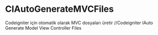 CIAutoGenerateMVCFiles
======================

Codeigniter için otomatik olarak MVC dosyaları üretir //Codeigniter IAuto Generate Model View Controller Files